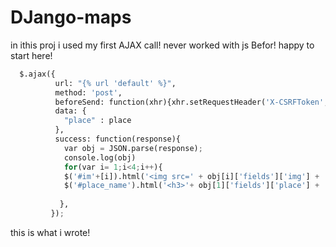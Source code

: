 # DJango-maps

in ithis proj i used my first AJAX call! never worked with js Befor! happy to start here!

```py
  $.ajax({
          url: "{% url 'default' %}",
          method: 'post',
          beforeSend: function(xhr){xhr.setRequestHeader('X-CSRFToken', $("input[name='csrfmiddlewaretoken']").val());},
          data: {
            "place" : place
          },
          success: function(response){
            var obj = JSON.parse(response);
            console.log(obj)
            for(var i= 1;i<4;i++){
            $('#im'+[i]).html('<img src=' + obj[i]['fields']['img'] + '/>')}
            $('#place_name').html('<h3>'+ obj[1]['fields']['place'] + '</h3><p>'+ obj[0]['fields']['info_about_place']+'</p>')
      
           },
         });
```

this is what i wrote! 
